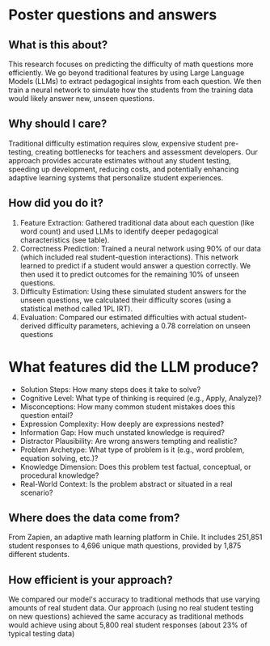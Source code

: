# Poster questions and answers

## What is this about?

This research focuses on predicting the difficulty of math questions more efficiently. We go beyond traditional features by using Large Language Models (LLMs) to extract pedagogical insights from each question. We then train a neural network to simulate how the students from the training data would likely answer new, unseen questions.

## Why should I care?

Traditional difficulty estimation requires slow, expensive student pre-testing, creating bottlenecks for teachers and assessment developers. Our approach provides accurate estimates without any student testing, speeding up development, reducing costs, and potentially enhancing adaptive learning systems that personalize student experiences.

## How did you do it?

1. Feature Extraction: Gathered traditional data about each question (like word count) and used LLMs to identify deeper pedagogical characteristics (see table).
2. Correctness Prediction: Trained a neural network using 90% of our data (which included real student-question interactions). This network learned to predict if a student would answer a question correctly. We then used it to predict outcomes for the remaining 10% of unseen questions.
3. Difficulty Estimation: Using these simulated student answers for the unseen questions, we calculated their difficulty scores (using a statistical method called 1PL IRT).
4. Evaluation: Compared our estimated difficulties with actual student-derived difficulty parameters, achieving a 0.78 correlation on unseen questions

# What features did the LLM produce?

- Solution Steps: How many steps does it take to solve?
- Cognitive Level: What type of thinking is required (e.g., Apply, Analyze)?
- Misconceptions: How many common student mistakes does this question entail?
- Expression Complexity: How deeply are expressions nested?
- Information Gap: How much unstated knowledge is required?
- Distractor Plausibility: Are wrong answers tempting and realistic?
- Problem Archetype: What type of problem is it (e.g., word problem, equation solving, etc.)?
- Knowledge Dimension: Does this problem test factual, conceptual, or procedural knowledge?
- Real-World Context: Is the problem abstract or situated in a real scenario?

## Where does the data come from?

From Zapien, an adaptive math learning platform in Chile. It includes 251,851 student responses to 4,696 unique math questions, provided by 1,875 different students.

## How efficient is your approach?

We compared our model's accuracy to traditional methods that use varying amounts of real student data. Our approach (using no real student testing on new questions) achieved the same accuracy as traditional methods would achieve using about 5,800 real student responses (about 23% of typical testing data)